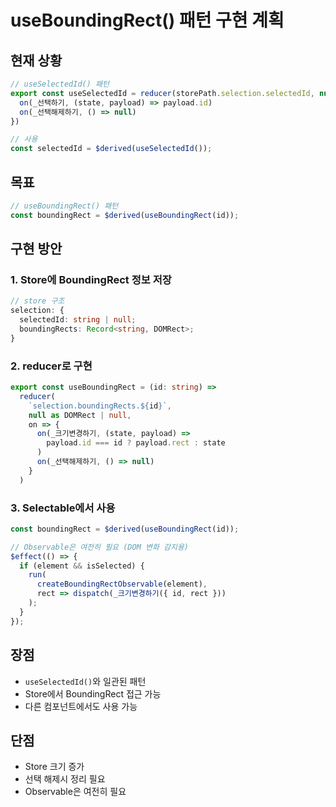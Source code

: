 # useBoundingRect() 패턴 구현 계획

## 현재 상황
```typescript
// useSelectedId() 패턴
export const useSelectedId = reducer(storePath.selection.selectedId, null as string | null, on => {
  on(_선택하기, (state, payload) => payload.id)
  on(_선택해제하기, () => null)
})

// 사용
const selectedId = $derived(useSelectedId());
```

## 목표
```typescript
// useBoundingRect() 패턴
const boundingRect = $derived(useBoundingRect(id));
```

## 구현 방안

### 1. Store에 BoundingRect 정보 저장
```typescript
// store 구조
selection: {
  selectedId: string | null;
  boundingRects: Record<string, DOMRect>;
}
```

### 2. reducer로 구현
```typescript
export const useBoundingRect = (id: string) => 
  reducer(
    `selection.boundingRects.${id}`, 
    null as DOMRect | null,
    on => {
      on(_크기변경하기, (state, payload) => 
        payload.id === id ? payload.rect : state
      )
      on(_선택해제하기, () => null)
    }
  )
```

### 3. Selectable에서 사용
```typescript
const boundingRect = $derived(useBoundingRect(id));

// Observable은 여전히 필요 (DOM 변화 감지용)
$effect(() => {
  if (element && isSelected) {
    run(
      createBoundingRectObservable(element),
      rect => dispatch(_크기변경하기({ id, rect }))
    );
  }
});
```

## 장점
- `useSelectedId()`와 일관된 패턴
- Store에서 BoundingRect 접근 가능
- 다른 컴포넌트에서도 사용 가능

## 단점
- Store 크기 증가
- 선택 해제시 정리 필요
- Observable은 여전히 필요